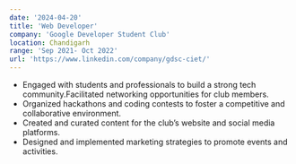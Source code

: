 ```yaml
---
date: '2024-04-20'
title: 'Web Developer'
company: 'Google Developer Student Club'
location: Chandigarh
range: 'Sep 2021- Oct 2022'
url: 'https://www.linkedin.com/company/gdsc-ciet/'
---
```


- Engaged with students and professionals to build a strong tech community.Facilitated networking opportunities for club members.
- Organized hackathons and coding contests to foster a competitive and collaborative environment.
- Created and curated content for the club’s website and social media platforms.
- Designed and implemented marketing strategies to promote events and activities.